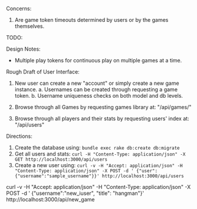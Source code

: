 Concerns:

1. Are game token timeouts determined by users or by the games themselves.

TODO:

Design Notes:
 - Multiple play tokens for continuous play on multiple games at a time.

Rough Draft of User Interface:

1. New user can create a new "account" or simply create a new game instance.
  a. Usernames can be created through requesting a game token.
  b. Username uniqueness checks on both model and db levels.

2. Browse through all Games by requesting games library at: "/api/games/"
3. Browse through all players and their stats by requesting users' index at: "/api/users"

Directions:

1. Create the database using: `bundle exec rake db:create db:migrate`
2. Get all users and stats: `curl -H "Content-Type: application/json" -X GET http://localhost:3000/api/users`
3. Create a new user using: `curl -v -H "Accept: application/json" -H "Content-Type: application/json" -X POST -d ' {"user": {"username":"sample_username"}}' http://localhost:3000/api/users`


curl -v -H "Accept: application/json" -H "Content-Type: application/json" -X POST -d ' {"username":"new_iuser", "title": "hangman"}' http://localhost:3000/api/new_game
